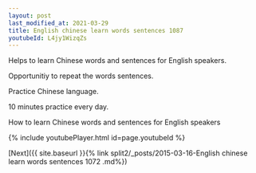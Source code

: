 ```yaml
---
layout: post
last_modified_at: 2021-03-29
title: English chinese learn words sentences 1087 
youtubeId: L4jy1WizqZs
---
```

 
 
Helps to learn Chinese words and sentences for English speakers.

Opportunitiy to repeat the words sentences. 

Practice Chinese language. 
 
10 minutes practice every day. 
 
How to learn Chinese words and sentences for English speakers 
 
{% include youtubePlayer.html id=page.youtubeId %}
 
 
[Next]({{ site.baseurl }}{% link  split2/_posts/2015-03-16-English chinese learn words sentences 1072 .md%})
 

